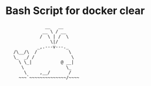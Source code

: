 # Bash Script for docker clear



                   __   __
                  __ \ / __
                 /  \ | /  \
                     \|/
                _,.---v---._
       /\__/\  /            \
       \_  _/ /              \
         \ \_|           @ __|
          \                \_
           \     ,__/       /
         ~~~`~~~~~~~~~~~~~~/~~~~
